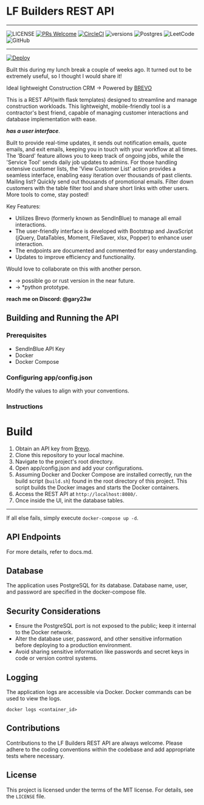 # LF Builders REST API

<hr />

![LICENSE](https://img.shields.io/github/license/Ileriayo/markdown-badges?style=for-the-badge)
[![PRs Welcome](https://img.shields.io/badge/PRs-welcome-brightgreen.svg?style=flat-square)](http://makeapullrequest.com)
[![CircleCI](https://circleci.com/gh/google/pybadges.svg?style=svg)](https://circleci.com/gh/google/pybadges)
![versions](https://img.shields.io/pypi/pyversions/pybadges.svg)
![Postgres](https://img.shields.io/badge/postgres-%23316192.svg?style=for-the-badge&logo=postgresql&logoColor=white)
![LeetCode](https://img.shields.io/badge/LeetCode-000000?style=for-the-badge&logo=LeetCode&logoColor=#d16c06)
![GitHub](https://img.shields.io/badge/github-%23121011.svg?style=for-the-badge&logo=github&logoColor=white)

<hr />

[![Deploy](https://www.herokucdn.com/deploy/button.svg)](https://heroku.com/deploy)

Built this during my lunch break a couple of weeks ago. It turned out to be extremely useful, so I thought I would share it!

Ideal lightweight Construction CRM -> Powered by [BREVO](https://www.brevo.com/en)

This is a REST API(with flask templates) designed to streamline and manage construction workloads. This lightweight, mobile-friendly tool is a contractor's best friend, capable of managing customer interactions and database implementation with ease.

**_has a user interface_**.

Built to provide real-time updates, it sends out notification emails, quote emails, and exit emails, keeping you in touch with your workflow at all times. The 'Board' feature allows you to keep track of ongoing jobs, while the 'Service Tool' sends daily job updates to admins. For those handling extensive customer lists, the 'View Customer List' action provides a seamless interface, enabling easy iteration over thousands of past clients. Mailing list? Quickly send out thousands of promotional emails. Filter down customers with the table filter tool and share short links with other users. More tools to come, stay posted!

Key Features:

- Utilizes Brevo (formerly known as SendInBlue) to manage all email interactions.
- The user-friendly interface is developed with Bootstrap and JavaScript (jQuery, DataTables, Moment, FileSaver, xlsx, Popper) to enhance user interaction.
- The endpoints are documented and commented for easy understanding.
- Updates to improve efficiency and functionality.

Would love to collaborate on this with another person.

<ul>
<li>-> possible go or rust version in the near future.</li>
<li>-> *python prototype.</li>
</ul>

**reach me on Discord: @gary23w**

## Building and Running the API

### Prerequisites

- SendInBlue API Key
- Docker
- Docker Compose

### Configuring app/config.json

Modify the values to align with your conventions.

### Instructions

# Build

1. Obtain an API key from [Brevo](https://www.brevo.com/).
2. Clone this repository to your local machine.
3. Navigate to the project's root directory.
4. Open app/config.json and add your configurations.
5. Assuming Docker and Docker Compose are installed correctly, run the build script (`build.sh`) found in the root directory of this project. This script builds the Docker images and starts the Docker containers.
6. Access the REST API at `http://localhost:8080/`.
7. Once inside the UI, init the database tables.

---

If all else fails, simply execute `docker-compose up -d`.

## API Endpoints

For more details, refer to docs.md.

## Database

The application uses PostgreSQL for its database. Database name, user, and password are specified in the docker-compose file.

## Security Considerations

- Ensure the PostgreSQL port is not exposed to the public; keep it internal to the Docker network.
- Alter the database user, password, and other sensitive information before deploying to a production environment.
- Avoid sharing sensitive information like passwords and secret keys in code or version control systems.

## Logging

The application logs are accessible via Docker. Docker commands can be used to view the logs.

```
docker logs <container_id>
```

## Contributions

Contributions to the LF Builders REST API are always welcome. Please adhere to the coding conventions within the codebase and add appropriate tests where necessary.

## License

This project is licensed under the terms of the MIT license. For details, see the `LICENSE` file.

